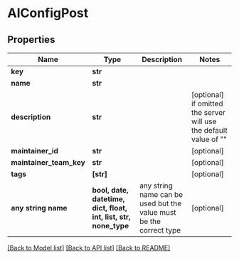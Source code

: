 # AIConfigPost


## Properties
Name | Type | Description | Notes
------------ | ------------- | ------------- | -------------
**key** | **str** |  | 
**name** | **str** |  | 
**description** | **str** |  | [optional]  if omitted the server will use the default value of ""
**maintainer_id** | **str** |  | [optional] 
**maintainer_team_key** | **str** |  | [optional] 
**tags** | **[str]** |  | [optional] 
**any string name** | **bool, date, datetime, dict, float, int, list, str, none_type** | any string name can be used but the value must be the correct type | [optional]

[[Back to Model list]](../README.md#documentation-for-models) [[Back to API list]](../README.md#documentation-for-api-endpoints) [[Back to README]](../README.md)


